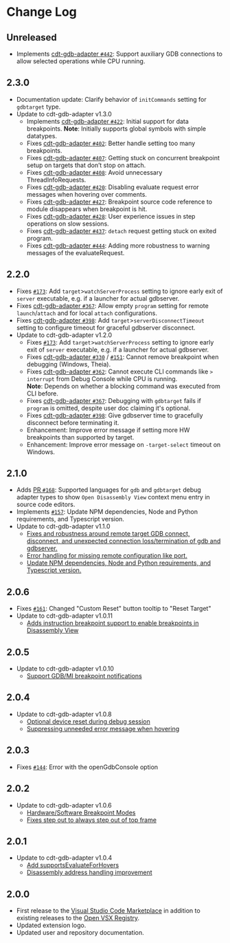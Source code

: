 # Change Log

## Unreleased

- Implements [cdt-gdb-adapter `#442`](https://github.com/eclipse-cdt-cloud/cdt-gdb-adapter/issues/442): Support auxiliary GDB connections to allow selected operations while CPU running.

## 2.3.0

- Documentation update: Clarify behavior of `initCommands` setting for `gdbtarget` type.
- Update to cdt-gdb-adapter v1.3.0
    - Implements [cdt-gdb-adapter `#422`](https://github.com/eclipse-cdt-cloud/cdt-gdb-adapter/issues/422): Initial support for data breakpoints.
      **Note**: Initially supports global symbols with simple datatypes.
    - Fixes [cdt-gdb-adapter `#402`](https://github.com/eclipse-cdt-cloud/cdt-gdb-adapter/issues/402): Better handle setting too many breakpoints.
    - Fixes [cdt-gdb-adapter `#407`](https://github.com/eclipse-cdt-cloud/cdt-gdb-adapter/pull/407): Getting stuck on concurrent breakpoint setup on targets that don’t stop on attach.
    - Fixes [cdt-gdb-adapter `#408`](https://github.com/eclipse-cdt-cloud/cdt-gdb-adapter/issues/408): Avoid unnecessary ThreadInfoRequests.
    - Fixes [cdt-gdb-adapter `#420`](https://github.com/eclipse-cdt-cloud/cdt-gdb-adapter/pull/420): Disabling evaluate request error messages when hovering over comments.
    - Fixes [cdt-gdb-adapter `#427`](https://github.com/eclipse-cdt-cloud/cdt-gdb-adapter/issues/427): Breakpoint source code reference to module disappears when breakpoint is hit.
    - Fixes [cdt-gdb-adapter `#428`](https://github.com/eclipse-cdt-cloud/cdt-gdb-adapter/issues/428): User experience issues in step operations on slow sessions.
    - Fixes [cdt-gdb-adapter `#437`](https://github.com/eclipse-cdt-cloud/cdt-gdb-adapter/pull/437): `detach` request getting stuck on exited program.
    - Fixes [cdt-gdb-adapter `#444`](https://github.com/eclipse-cdt-cloud/cdt-gdb-adapter/pull/444): Adding more robustness to warning messages of the evaluateRequest.

## 2.2.0

- Fixes [`#173`](https://github.com/eclipse-cdt-cloud/cdt-gdb-vscode/issues/173): Add `target`>`watchServerProcess` setting to ignore early exit of `server` executable, e.g. if a launcher for actual gdbserver.
- Fixes [cdt-gdb-adapter `#367`](https://github.com/eclipse-cdt-cloud/cdt-gdb-adapter/issues/367): Allow empty `program` setting for remote `launch`/`attach` and for local `attach` configurations.
- Fixes [cdt-gdb-adapter `#398`](https://github.com/eclipse-cdt-cloud/cdt-gdb-adapter/issues/398): Add `target`>`serverDisconnectTimeout` setting to configure timeout for graceful gdbserver disconnect.
- Update to cdt-gdb-adapter v1.2.0
    - Fixes [`#173`](https://github.com/eclipse-cdt-cloud/cdt-gdb-vscode/issues/173): Add `target`>`watchServerProcess` setting to ignore early exit of `server` executable, e.g. if a launcher for actual gdbserver.
    - Fixes [cdt-gdb-adapter `#330`](https://github.com/eclipse-cdt-cloud/cdt-gdb-adapter/issues/330) / [`#151`](https://github.com/eclipse-cdt-cloud/cdt-gdb-vscode/issues/151): Cannot remove breakpoint when debugging (Windows, Theia).
    - Fixes [cdt-gdb-adapter `#362`](https://github.com/eclipse-cdt-cloud/cdt-gdb-adapter/issues/362): Cannot execute CLI commands like `> interrupt` from Debug Console while CPU is running.  
      **Note**: Depends on whether a blocking command was executed from CLI before.
    - Fixes [cdt-gdb-adapter `#367`](https://github.com/eclipse-cdt-cloud/cdt-gdb-adapter/issues/367): Debugging with `gdbtarget` fails if `program` is omitted, despite user doc claiming it's optional.
    - Fixes [cdt-gdb-adapter `#398`](https://github.com/eclipse-cdt-cloud/cdt-gdb-adapter/issues/398): Give gdbserver time to gracefully disconnect before terminating it.
    - Enhancement: Improve error message if setting more HW breakpoints than supported by target.
    - Enhancement: Improve error message on `-target-select` timeout on Windows.

## 2.1.0

- Adds [PR `#168`](https://github.com/eclipse-cdt-cloud/cdt-gdb-vscode/pull/168): Supported languages for `gdb` and `gdbtarget` debug adapter types to show `Open Disassembly View` context menu entry in source code editors.
- Implements [`#157`](https://github.com/eclipse-cdt-cloud/cdt-gdb-vscode/issues/157): Update NPM dependencies, Node and Python requirements, and Typescript version.
- Update to cdt-gdb-adapter v1.1.0
    - [Fixes and robustness around remote target GDB connect, disconnect, and unexpected connection loss/termination of gdb and gdbserver.](https://github.com/eclipse-cdt-cloud/cdt-gdb-adapter/issues/361)
    - [Error handling for missing remote configuration like port.](https://github.com/eclipse-cdt-cloud/cdt-gdb-adapter/pull/384)
    - [Update NPM dependencies, Node and Python requirements, and Typescript version.](https://github.com/eclipse-cdt-cloud/cdt-gdb-adapter/issues/381)

## 2.0.6

- Fixes [`#161`](https://github.com/eclipse-cdt-cloud/cdt-gdb-vscode/issues/161): Changed "Custom Reset" button tooltip to "Reset Target"
- Update to cdt-gdb-adapter v1.0.11
    - [Adds instruction breakpoint support to enable breakpoints in Disassembly View](https://github.com/eclipse-cdt-cloud/cdt-gdb-adapter/issues/373)

## 2.0.5

- Update to cdt-gdb-adapter v1.0.10
    - [Support GDB/MI breakpoint notifications](https://github.com/eclipse-cdt-cloud/cdt-gdb-adapter/issues/360)

## 2.0.4

- Update to cdt-gdb-adapter v1.0.8
    - [Optional device reset during debug session](https://github.com/eclipse-cdt-cloud/cdt-gdb-adapter/issues/359)
    - [Suppressing unneeded error message when hovering](https://github.com/eclipse-cdt-cloud/cdt-gdb-adapter/pull/366)

## 2.0.3

- Fixes [`#144`](https://github.com/eclipse-cdt-cloud/cdt-gdb-vscode/issues/144): Error with the openGdbConsole option

## 2.0.2

- Update to cdt-gdb-adapter v1.0.6
    - [Hardware/Software Breakpoint Modes](https://github.com/eclipse-cdt-cloud/cdt-gdb-adapter/pull/350)
    - [Fixes step out to always step out of top frame](https://github.com/eclipse-cdt-cloud/cdt-gdb-adapter/issues/353)

## 2.0.1

- Update to cdt-gdb-adapter v1.0.4
    - [Add supportsEvaluateForHovers](https://github.com/eclipse-cdt-cloud/cdt-gdb-adapter/pull/347)
    - [Disassembly address handling improvement](https://github.com/eclipse-cdt-cloud/cdt-gdb-adapter/pull/348)

## 2.0.0

- First release to the [Visual Studio Code Marketplace](https://marketplace.visualstudio.com/items?itemName=eclipse-cdt.cdt-gdb-vscode) in addition to existing releases to the [Open VSX Registry](https://open-vsx.org/extension/eclipse-cdt/cdt-gdb-vscode).
- Updated extension logo.
- Updated user and repository documentation.
